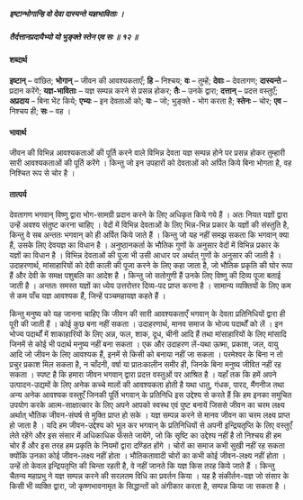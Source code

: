 ##### इष्टान्भोगान्हि वो देवा दास्यन्ते यज्ञभाविताः ।
##### तैर्दत्तानप्रदायैभ्यो यो भुङ्क्ते स्तेन एव सः ॥ १२ ॥

#### शब्दार्थ

**इष्टान्** – वांछित; **भोगान्** – जीवन की आवश्यकताएँ; **हि** – निश्चय; **वः** – तुम्हें; **देवाः** – देवतागण; **दास्यन्ते** – प्रदान करेंगे; **यज्ञ-भाविताः** – यज्ञ सम्पन्न करने से प्रसन्न होकर; **तैः** – उनके द्वारा; **दत्तान्** – प्रदत्त वस्तुएँ; **अप्रदाय** – बिना भेंट किये; **एभ्यः** – इन देवताओं  को; **यः** – जो; भुङ्क्ते  - भोग करता है; **स्तेनः** – चोर; **एव** – निश्चय ही; **सः** – वह ।

#### भावार्थ

जीवन की विभिन्न आवश्यकताओं की पूर्ति करने वाले विभिन्न देवता यज्ञ सम्पन्न होने पर प्रसन्न होकर तुम्हारी सारी आवश्यकताओं की पूर्ति करेंगे । किन्तु जो इन उपहारों को देवताओं को अर्पित किये बिना भोगता है, वह निश्चित रूप से चोर है ।

#### तात्पर्य

देवतागण भगवान् विष्णु द्वारा भोग-सामग्री प्रदान करने के लिए अधिकृत किये गये हैं । अतः नियत यज्ञों द्वारा उन्हें अवश्य संतुष्ट करना चाहिए । वेदों में विभिन्न देवताओं के लिए भिन्न-भिन्न प्रकार के यज्ञों की संस्तुति है, किन्तु वे सब अन्ततः भगवान् को ही अर्पित किये जाते हैं । किन्तु जो यह नहीं समझ सकता कि भगवान् क्या हैं, उसके लिए देवयज्ञ का विधान है । अनुष्ठानकर्ता के भौतिक गुणों के अनुसार वेदों में विभिन्न प्रकार के यज्ञों का विधान है । विभिन्न देवताओं की पूजा भी उसी आधार पर अर्थात् गुणों के अनुसार की जाती है । उदाहरणार्थ, मांसाहारियों को देवी काली की पूजा करने के लिए कहा जाता है, जो भौतिक प्रकृति की घोर रूपा हैं और देवी के समक्ष पशुबलि का आदेश है । किन्तु जो सतोगुणी हैं उनके लिए विष्णु की दिव्य पूजा बताई जाती है । अन्ततः समस्त यज्ञों का ध्येय उत्तरोत्तर दिव्य-पद प्राप्त करना है । सामान्य व्यक्तियों के लिए कम से कम पाँच यज्ञ आवश्यक हैं, जिन्हें पञ्चमहायज्ञ कहते हैं ।

किन्तु मनुष्य को यह जानना चाहिए कि जीवन की सारी आवश्यकताएँ भगवान् के देवता प्रतिनिधियों द्वारा ही पूरी की जाती हैं । कोई कुछ बना नहीं सकता । उदाहरणार्थ, मानव समाज के भोज्य पदार्थों को लें । इन भोज्य पदार्थों में शाकाहारियों के लिए अन्न, फल, शाक, दूध, चीनी आदि हैं तथा मांसाहारियों के लिए मांसादि जिनमें से कोई भी पदार्थ मनुष्य नहीं बना सकता । एक और उदाहरण लें-यथा ऊष्मा, प्रकाश, जल, वायु आदि जो जीवन के लिए आवश्यक हैं, इनमें से किसी को बनाया नहीं जा सकता । परमेश्वर के बिना न तो प्रचुर प्रकाश मिल सकता है, न चाँदनी, वर्षा या प्रातःकालीन समीर ही, जिनके बिना मनुष्य जीवित नहीं रह सकता । स्पष्ट है कि हमारा जीवन भगवान् द्वारा प्रदत्त वस्तुओं पर आश्रित है । यहाँ तक कि हमें अपने उत्पादन-उद्यमों के लिए अनेक कच्चे मालों की आवश्यकता होती है यथा धातु, गंधक, पारद, मैंगनीज तथा अन्य अनेक आवश्यक वस्तुएँ जिनकी पूर्ति भगवान् के प्रतिनिधि इस उद्देश्य से करते हैं कि हम इनका समुचित उपयोग करके आत्म-साक्षात्कार के लिए अपने आपको स्वस्थ एवं पुष्ट बनायें जिससे जीवन का चरम लक्ष्य अर्थात् भौतिक जीवन-संघर्ष से मुक्ति प्राप्त हो सके । यज्ञ सम्पन्न करने से मानव जीवन का चरम लक्ष्य प्राप्त हो जाता है । यदि हम जीवन-उद्देश्य को भूल कर भगवान् के प्रतिनिधियों से अपनी इन्द्रियतृप्ति के लिए वस्तुएँ लेते रहेंगे और इस संसार में अधिकाधिक फँसते जायेंगे, जो कि सृष्टि का उद्देश्य नहीं है तो निश्चय ही हम चोर हैं और इस तरह हम प्रकृति के नियमों द्वारा दण्डित होंगे । चोरों का समाज कभी सुखी नहीं रह सकता क्योंकि उनका कोई जीवन-लक्ष्य नहीं होता । भौतिकतावादी चोरों का कभी कोई जीवन-लक्ष्य नहीं होता । उन्हें तो केवल इन्द्रियतृप्ति की चिन्ता रहती है, वे नहीं जानते कि यज्ञ किस तरह किये जाते हैं । किन्तु चैतन्य महाप्रभु ने यज्ञ सम्पन्न करने की सरलतम विधि का प्रवर्तन किया । यह है संकीर्तन-यज्ञ जो संसार के किसी भी व्यक्ति द्वारा, जो कृष्णभावनामृत के सिद्धान्तों को अंगीकार करता है, सम्पन्न किया जा सकता है ।